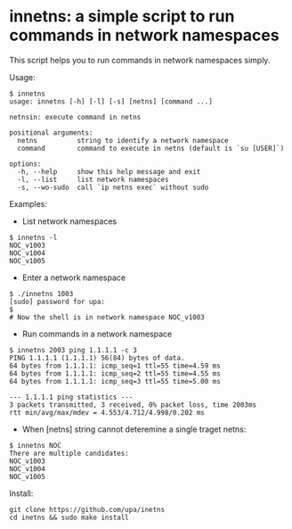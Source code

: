 
# innetns: a simple script to run commands in network namespaces

This script helps you to run commands in network namespaces simply.

Usage:

```
$ innetns
usage: innetns [-h] [-l] [-s] [netns] [command ...]

netnsin: execute command in netns

positional arguments:
  netns          string to identify a network namespace
  command        command to execute in netns (default is `su [USER]`)

options:
  -h, --help     show this help message and exit
  -l, --list     list network namespaces
  -s, --wo-sudo  call `ip netns exec` without sudo
```

Examples:

* List network namespaces

```
$ innetns -l 
NOC_v1003
NOC_v1004
NOC_v1005
```

* Enter a network namespace

```
$ ./innetns 1003
[sudo] password for upa: 
$
# Now the shell is in network namespace NOC_v1003
```

* Run commands in a network namespace

```
$ innetns 2003 ping 1.1.1.1 -c 3
PING 1.1.1.1 (1.1.1.1) 56(84) bytes of data.
64 bytes from 1.1.1.1: icmp_seq=1 ttl=55 time=4.59 ms
64 bytes from 1.1.1.1: icmp_seq=2 ttl=55 time=4.55 ms
64 bytes from 1.1.1.1: icmp_seq=3 ttl=55 time=5.00 ms

--- 1.1.1.1 ping statistics ---
3 packets transmitted, 3 received, 0% packet loss, time 2003ms
rtt min/avg/max/mdev = 4.553/4.712/4.998/0.202 ms
```

* When [netns] string cannot deteremine a single traget netns:

```
$ innetns NOC
There are multiple candidates:
NOC_v1003
NOC_v1004
NOC_v1005
```


Install:

```
git clone https://github.com/upa/inetns
cd inetns && sudo make install
```
